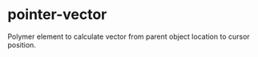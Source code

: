 pointer-vector
=====================

Polymer element to calculate vector from parent object location to cursor position.
